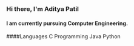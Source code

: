 ### Hi there, I'm Aditya Patil 

#### I am currently pursuing Computer Engineering.

####Languages
C Programming
Java
Python

